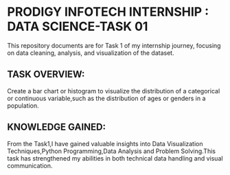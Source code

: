 # PRODIGY INFOTECH INTERNSHIP : DATA SCIENCE-TASK 01

 This repository documents are for Task 1 of my internship journey, focusing on data cleaning, analysis, and visualization of the dataset.

 ## TASK OVERVIEW:

 Create a bar chart or histogram to visualize the distribution of a categorical or continuous variable,such as the distribution of ages or genders in a population.

 ## KNOWLEDGE GAINED:
 
 From the Task1,I have gained valuable insights into Data Visualization Techniques,Python Programming,Data Analysis and Problem Solving.This task has strengthened my abilities in both technical data handling and 
 visual communication.
 
